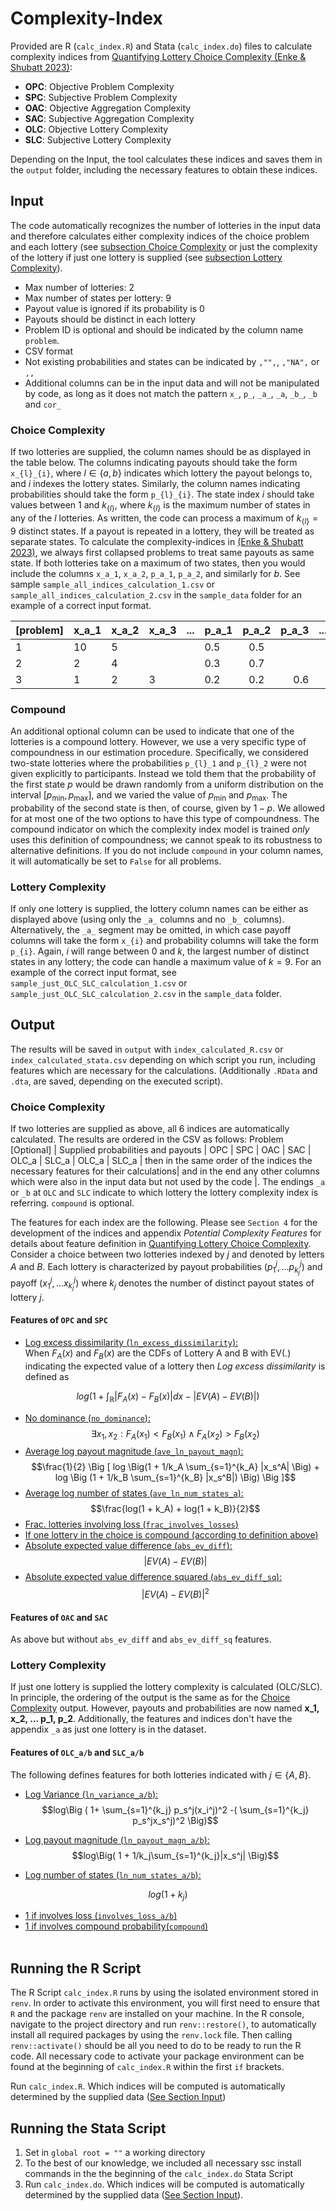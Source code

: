 # Complexity-Index

Provided are R (`calc_index.R`) and Stata (`calc_index.do`) files to calculate complexity indices from [Quantifying Lottery Choice Complexity (Enke & Shubatt 2023)](https://benjamin-enke.com/pdf/Quant_complexity.pdf):
- **OPC**: Objective Problem Complexity
- **SPC**: Subjective Problem Complexity
- **OAC**: Objective Aggregation Complexity
- **SAC**: Subjective Aggregation Complexity
- **OLC**: Objective Lottery Complexity
- **SLC**: Subjective Lottery Complexity

Depending on the Input, the tool calculates these indices and saves them in the `output` folder, including the necessary features to obtain these indices. 


## Input 
The code automatically recognizes the number of lotteries in the input data and therefore calculates either complexity indices of the choice problem and each lottery (see [subsection Choice Complexity](#choice-complexity) or just the complexity of the lottery if just one lottery is supplied (see [subsection Lottery Complexity](#lottery-complexity)). 
- Max number of lotteries: 2
- Max number of states per lottery: 9
- Payout value is ignored if its probability is 0
- Payouts should be distinct in each lottery
- Problem ID is optional and should be indicated by the column name `problem`.
- CSV format 
- Not existing probabilities and states can be indicated by `,"",`, `,"NA",` or `,,` 
- Additional columns can be in the input data and will not be manipulated by code, as long as it does not match the pattern `x_`, `p_`, `_a_`, `_a`, `_b_`, `_b` and `cor_`

### Choice Complexity
If two lotteries are supplied, the column names should be as displayed in the table below. The columns indicating payouts should take the form `x_{l}_{i}`, where $l \in \{a,b\}$ indicates which lottery the payout belongs to, and $i$ indexes the lottery states. Similarly, the column names indicating probabilities should take the form `p_{l}_{i}`. The state index $i$ should take values between 1 and $k_{\{l\}}$, where $k_{\{l\}}$ is the maximum number of states in any of the $l$ lotteries. As written, the code can process a maximum of $k_{\{l\}} = 9$ distinct states.  If a payout is repeated in a lottery, they will be treated as separate states. To calculate the complexity-indices in [(Enke & Shubatt 2023)](https://benjamin-enke.com/pdf/Quant_complexity), we always first collapsed problems to treat same payouts as same state. If both lotteries take on a maximum of two states, then you would include the columns `x_a_1`, `x_a_2`, `p_a_1`, `p_a_2`, and similarly for $b$. See sample `sample_all_indices_calculation_1.csv` or `sample_all_indices_calculation_2.csv` in the `sample_data` folder for an example of a correct input format.

| **[problem]** | **x_a_1** | **x_a_2** | **x_a_3** | **...** | **p_a_1** | **p_a_2** | **p_a_3** | **...** | **x_b_1** | **x_b_2** | **x_b_3** | **...** | **p_a_1** | **p_a_2** | **p_a_3** | **...** | **[compound]** | **Any** |
|-------------|-----------|-----------|-----------|---------|-----------|:---------:|----------:|---------|-----------|-----------|-----------|---------|-----------|:---------:|----------:|---------|--------------|-------------------------|
| 1           | 10        | 5         |           |         | 0.5       |    0.5    |           |         | 3         |           |           |         | 1         |           |           |         | 0            | other    |
| 2           | 2         | 4         |           |         | 0.3       |    0.7    |           |         | 2         |           |           |         | 1         |           |           |         | 1            |column    |
| 3           | 1         | 2         | 3         |         | 0.2       |    0.2    |       0.6 |         | 1         | 2         | 3         |         | 0.2       |    0.5    |       0.3 |         | 1            |  possible  |


### Compound 
An additional optional column can be used to indicate that one of the lotteries is a compound lottery. However, we use a very specific type of compoundness in our estimation procedure. Specifically, we considered two-state lotteries where the probabilities `p_{l}_1` and `p_{l}_2` were not given explicitly to participants. Instead we told them that the probability of the first state $p$ would be drawn randomly from a uniform distribution on the interval $[p_{\min}, p_{\max}]$, and we varied the value of $p_{\min}$ and $p_{\max}$. The probability of the second state is then, of course, given by $1-p$. We allowed for at most one of the two options to have this type of compoundness. The compound indicator on which the complexity index model is trained *only* uses this definition of compoundness; we cannot speak to its robustness to alternative definitions. If you do not include `compound` in your column names, it will automatically be set to `False` for all problems.

### Lottery Complexity
If only one lottery is supplied, the lottery column names can be either as displayed above (using only the `_a_` columns and no `_b_` columns). Alternatively, the `_a_` segment may be omitted, in which case payoff columns will take the form `x_{i}` and probability columns will take the form `p_{i}`. Again, $i$ will range between 0 and $k$, the largest number of distinct states in any lottery; the code can handle a maximum value of $k = 9$. For an example of the correct input format, see `sample_just_OLC_SLC_calculation_1.csv` or `sample_just_OLC_SLC_calculation_2.csv` in the `sample_data` folder.

## Output
The results will be saved in `output` with `index_calculated_R.csv` or `index_calculated_stata.csv` depending on which script you run, including features which are necessary for the calculations. (Additionally `.RData` and `.dta`, are saved, depending on the executed script).

### Choice Complexity
If two lotteries are supplied as above, all 6 indices are automatically calculated. The results are ordered in the CSV as follows: Problem [Optional] | Supplied probabilities and payouts | OPC | SPC | OAC | SAC | OLC_a | SLC_a |  OLC_a | SLC_a | then in the same order of the indices the necessary features for their calculations| and in the end any other columns which were also in the input data but not used by the code |. The endings `_a` or `_b` at `OLC` and `SLC` indicate to which lottery the lottery complexity index is referring. `compound` is optional. 

The features for each index are the following. Please see `Section 4` for the development of the indices and appendix *Potential Complexity Features* for details about feature definition in [Quantifying Lottery Choice Complexity](https://benjamin-enke.com/pdf/Quant_complexity.pdf). <br>
Consider a choice between two lotteries indexed by $j$ and denoted by letters $A$ and $B$. Each lottery is characterized by payout probabilities $(p_1^j,...p^j_{k_j})$ and payoff $(x_1^j,...x^j_{k_j})$ where $k_j$ denotes the number of distinct payout states of lottery $j$.

#### Features of `OPC` and `SPC`
- <u>Log excess dissimilarity (`ln_excess_dissimilarity`):</u><br>
When $F_A(x)$ and $F_B(x)$ are the CDFs of Lottery A and B with EV(.) indicating the expected value of a lottery then *Log excess dissimilarity* is defined as 

$$log\Big( 1+\int_\mathbb{R} |F_A(x) - F_B(x)|dx - |EV(A) - EV(B)|\Big) $$

- <u>No dominance (`no_dominance`):</u><br>
$$\exists x_1 , x_2: F_A(x_1) < F_B(x_1) \land F_A(x_2) >F_B(x_2)  $$
- <u>Average log payout magnitude (`ave_ln_payout_magn`):</u><br>
$$\frac{1}{2} \Big [ log \Big(1 +  1/k_A \sum_{s=1}^{k_A} |x_s^A| \Big) + log \Big (1 + 1/k_B \sum_{s=1}^{k_B} |x_s^B|) \Big) \Big ]$$
- <u>Average log number of states (`ave_ln_num_states_a`):</u><br>
$$\frac{log(1 + k_A) + log(1 + k_B)}{2}$$
- <u>Frac. lotteries involving loss (`frac_involves_losses`)</u><br>
- <u>If one lottery in the choice is compound (according to definition [above](#Compound))</u><br>
- <u>Absolute expected value difference (`abs_ev_diff`):</u><br>
$$|EV(A) - EV(B)|$$
- <u>Absolute expected value difference squared (`abs_ev_diff_sq`):</u><br>
$$|EV(A) - EV(B)|^2$$

#### Features of `OAC` and `SAC`
As above but without `abs_ev_diff` and `abs_ev_diff_sq` features.

### Lottery Complexity

If  just one lottery is supplied the lottery complexity is calculated (OLC/SLC). In principle, the ordering of the output is the same as for the [Choice Complexity](#Choice-Complexity) output. However, payouts and probabilities are now named **x_1, x_2, ... p_1, p_2**. Additionally, the features and indices don't have the appendix `_a` as just one lottery is in the dataset.


#### Features of `OLC_a/b` and `SLC_a/b`
The following defines features for both lotteries indicated with $j\in \{A,B \}$.<br>

- <u>Log Variance (`ln_variance_a/b`):</u><br>
$$log\Big ( 1+  \sum_{s=1}^{k_j} p_s^j(x_i^j)^2 -( \sum_{s=1}^{k_j} p_s^jx_s^j)^2 \Big)$$

- <u>Log payout magnitude (`ln_payout_magn_a/b`):</u><BR>
$$log\Big( 1 + 1/k_j\sum_{s=1}^{k_j}|x_s^j|  \Big)$$

		

- <u>Log number of states (`ln_num_states_a/b`):</u><br>

$$ log \Big ( 1 + k_j \Big )$$

- <u>1 if involves loss (`involves_loss_a/b`)</u><br>
- <u>1 if involves compound probability(`compound`)</u><br> 



## Running the R Script

The R Script `calc_index.R` runs by using the isolated environment stored in `renv`. In order to activate this environment, you will first need to ensure that `R` and the package `renv` are installed on your machine. In the R console, navigate to the project directory and run `renv::restore()`, to automatically install all required packages by using the `renv.lock` file. Then calling `renv::activate()` should be all you need to do to be ready to run the R code. All necessary code to activate your package environment can be found at the beginning of `calc_index.R` within the first `if` brackets.

Run `calc_index.R`. Which indices will be computed is automatically determined by the supplied data ([See Section Input](#input))

## Running the Stata Script

1. Set in `global root = ""`  a working directory
2. To the best of our knowledge, we included all necessary ssc install commands in the the beginning of the `calc_index.do` Stata Script
3. Run `calc_index.do`. Which indices will be computed is  automatically determined by the supplied data ([See Section Input](#input)). 



